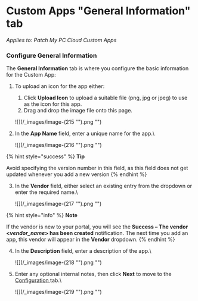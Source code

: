 # Custom Apps "General Information" tab

_Applies to: Patch My PC Cloud Custom Apps_

### Configure General Information

The **General Information** tab is where you configure the basic information for the Custom App:

1.  To upload an icon for the app either:

    1. Click **Upload Icon** to upload a suitable file (png, jpg or jpeg) to use as the icon for this app.
    2. Drag and drop the image file onto this page.

    ![](/_images/image-(215 "").png "")


2.  In the **App Name** field, enter a unique name for the app.\


    ![](/_images/image-(216 "").png "")

{% hint style="success" %}
**Tip**

Avoid specifying the version number in this field, as this field does not get updated whenever you add a new version
{% endhint %}

3.  In the **Vendor** field, either select an existing entry from the dropdown or enter the required name.\


    ![](/_images/image-(217 "").png "")

{% hint style="info" %}
**Note**

If the vendor is new to your portal, you will see the **Success – The vendor <**_**vendor\_name**_**> has been created** notification. The next time you add an app, this vendor will appear in the **Vendor** dropdown.
{% endhint %}

4.  In the **Description** field, enter a description of the app.\


    ![](/_images/image-(218 "").png "")


5.  Enter any optional internal notes, then click **Next** to move to the [Configuration ](custom-apps-configuration-tab.md)tab.\


    ![](/_images/image-(219 "").png "")
